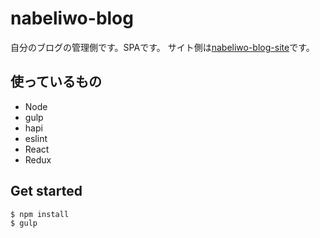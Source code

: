# nabeliwo-blog
自分のブログの管理側です。SPAです。
サイト側は[nabeliwo-blog-site](https://github.com/nabeliwo/nabeliwo-blog-site)です。

## 使っているもの
- Node
- gulp
- hapi
- eslint
- React
- Redux

## Get started
```
$ npm install
$ gulp
```
